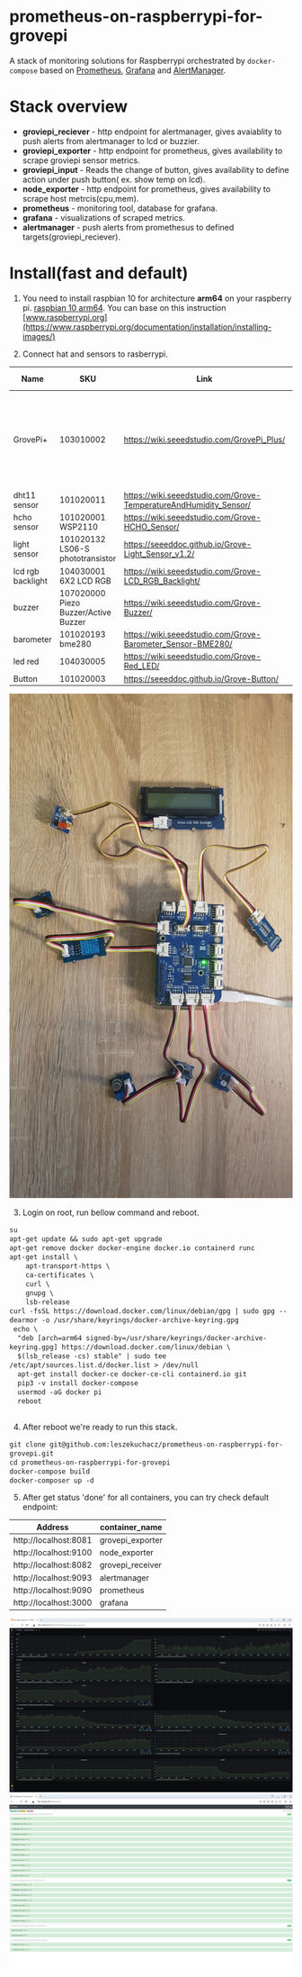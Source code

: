prometheus-on-raspberrypi-for-grovepi
=======================================
A stack of monitoring solutions for Raspberrypi orchestrated by `docker-compose` based on [Prometheus](https://github.com/prometheus/prometheus), [Grafana](https://github.com/grafana/grafana) and [AlertManager](https://github.com/prometheus/alertmanager).

# Stack overview
+ **groviepi_reciever** - http endpoint for alertmanager, gives avaiablity to push alerts from alertmanager to lcd or buzzier. 
+ **groviepi_exporter** - http endpoint for prometheus, gives availability to scrape groviepi sensor metrics. 
+ **groviepi_input**    - Reads the change of button, gives availability to define action under push button( ex. show temp on lcd).
+ **node_exporter**     - http endpoint for prometheus, gives availability to scrape host metrcis(cpu,mem).
+ **prometheus**        - monitoring tool, database for grafana. 
+ **grafana**           - visualizations of scraped metrics. 
+ **alertmanager**      - push alerts from promethesus to defined targets(groviepi_reciever).



# Install(fast and default)
1. You  need to install raspbian 10 for architecture **arm64** on  your raspberry pi. [raspbian 10 arm64](https://downloads.raspberrypi.org/raspios_arm64/images/). You can base on this instruction [www.raspberrypi.org](https://www.raspberrypi.org/documentation/installation/installing-images/)

2. Connect hat and sensors to rasberrypi.


| Name           | SKU       |Link                                                          | Cost| Port to Connect |
|----------------|-----------|--------------------------------------------------------------|-----|-----------------|
| GrovePi+  | 103010002 | https://wiki.seeedstudio.com/GrovePi_Plus/ | $35 | add-on board with 15 Grove 4-pin interfaces that brings Grove sensors |
| dht11 sensor| 101020011 |https://wiki.seeedstudio.com/Grove-TemperatureAndHumidity_Sensor/ | $6.50 | D7 |
| hcho sensor | 101020001 WSP2110 | https://wiki.seeedstudio.com/Grove-HCHO_Sensor/ | $16.50 | A0 |
| light sensor | 101020132  LS06-S  phototransistor| https://seeeddoc.github.io/Grove-Light_Sensor_v1.2/ | $3.20 | D2|
| lcd rgb backlight| 104030001 6X2 LCD RGB| https://wiki.seeedstudio.com/Grove-LCD_RGB_Backlight/| $13.10 | i2c-1 |
| buzzer | 107020000 Piezo Buzzer/Active Buzzer | https://wiki.seeedstudio.com/Grove-Buzzer/ | $2.10 | D8 |
| barometer | 101020193 bme280 | https://wiki.seeedstudio.com/Grove-Barometer_Sensor-BME280/ | $18.70 |i2c-3 |
| led red | 104030005 | https://wiki.seeedstudio.com/Grove-Red_LED/ | $2.10 | D5 |
| Button | 101020003 | https://seeeddoc.github.io/Grove-Button/ | $2.10 | D3 |

![Host](https://raw.githubusercontent.com/leszekuchacz/prometheus-on-raspberrypi-for-grovepi/develop/docs/connections_v0.3.0.jpg)

3. Login on root, run bellow command and reboot.
```
su
apt-get update && sudo apt-get upgrade
apt-get remove docker docker-engine docker.io containerd runc
apt-get install \
    apt-transport-https \
    ca-certificates \
    curl \
    gnupg \
    lsb-release
curl -fsSL https://download.docker.com/linux/debian/gpg | sudo gpg --dearmor -o /usr/share/keyrings/docker-archive-keyring.gpg
 echo \
  "deb [arch=arm64 signed-by=/usr/share/keyrings/docker-archive-keyring.gpg] https://download.docker.com/linux/debian \
  $(lsb_release -cs) stable" | sudo tee /etc/apt/sources.list.d/docker.list > /dev/null
  apt-get install docker-ce docker-ce-cli containerd.io git
  pip3 -v install docker-compose
  usermod -aG docker pi
  reboot
  
```
4. After reboot we're ready to run this stack.
```
git clone git@github.com:leszekuchacz/prometheus-on-raspberrypi-for-grovepi.git
cd prometheus-on-raspberrypi-for-grovepi
docker-compose build
docker-composer up -d
```
5. After get status 'done' for all containers, you can try check default endpoint:


|  Address              | container_name  |
|-----------------------|---------------  |
| http://localhost:8081 | grovepi_exporter|
| http://localhost:9100 | node_exporter   |
| http://localhost:8082 | grovepi_receiver|
| http://localhost:9093 | alertmanager    |
| http://localhost:9090 | prometheus      |
| http://localhost:3000 | grafana         |

![Host](https://raw.githubusercontent.com/leszekuchacz/prometheus-on-raspberrypi-for-grovepi/develop/docs/grafana_v0.3.0.png)
![Host](https://raw.githubusercontent.com/leszekuchacz/prometheus-on-raspberrypi-for-grovepi/develop/docs/prometheus_v0.3.0.png)
